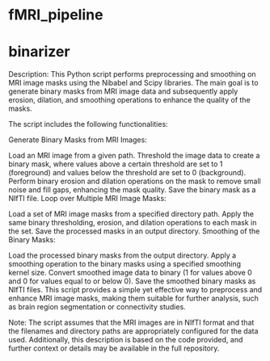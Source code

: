 # fMRI_pipeline

# binarizer
Description:
This Python script performs preprocessing and smoothing on MRI image masks using the Nibabel and Scipy libraries. The main goal is to generate binary masks from MRI image data and subsequently apply erosion, dilation, and smoothing operations to enhance the quality of the masks.

The script includes the following functionalities:

Generate Binary Masks from MRI Images:

Load an MRI image from a given path.
Threshold the image data to create a binary mask, where values above a certain threshold are set to 1 (foreground) and values below the threshold are set to 0 (background).
Perform binary erosion and dilation operations on the mask to remove small noise and fill gaps, enhancing the mask quality.
Save the binary mask as a NIfTI file.
Loop over Multiple MRI Image Masks:

Load a set of MRI image masks from a specified directory path.
Apply the same binary thresholding, erosion, and dilation operations to each mask in the set.
Save the processed masks in an output directory.
Smoothing of the Binary Masks:

Load the processed binary masks from the output directory.
Apply a smoothing operation to the binary masks using a specified smoothing kernel size.
Convert smoothed image data to binary (1 for values above 0 and 0 for values equal to or below 0).
Save the smoothed binary masks as NIfTI files.
This script provides a simple yet effective way to preprocess and enhance MRI image masks, making them suitable for further analysis, such as brain region segmentation or connectivity studies.

Note: The script assumes that the MRI images are in NIfTI format and that the filenames and directory paths are appropriately configured for the data used. Additionally, this description is based on the code provided, and further context or details may be available in the full repository.




